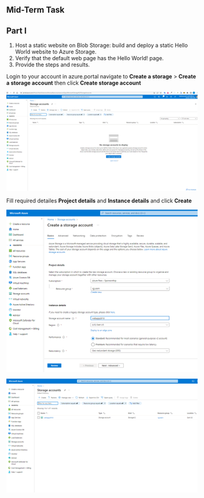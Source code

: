 ## Mid-Term Task


## Part I

1. Host a static website on Blob Storage: build and deploy a static Hello
World website to Azure Storage.
2. Verify that the default web page has the Hello World! page.
3. Provide the steps and results.



Login to your account in azure.portal navigate to  **Create a storage** > **Create a storage account** 
then click **Create storage account**

![Create a storage ](images/01.png) 

Fill required detailes **Project details** and **Instance details** and click **Create**

![Create a storage ](images/1.png) 

![Create a storage ](images/2.png) 




